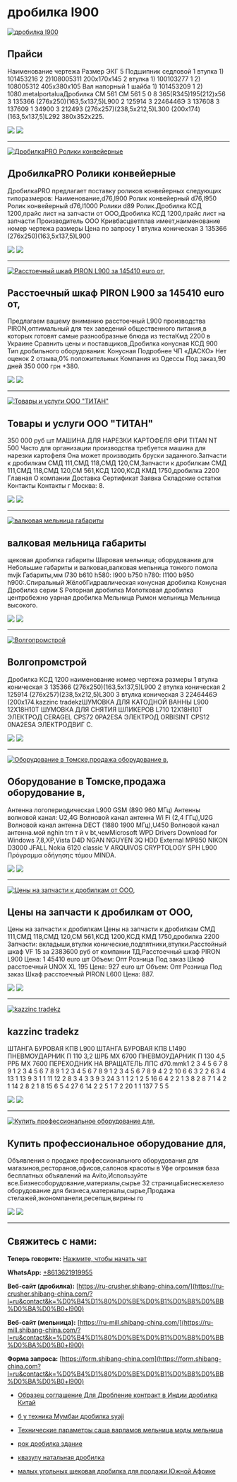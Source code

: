 # дробилка l900

<a href="https://swt.shibang-china.com/?l=ru&img&k=%D0%B4%D1%80%D0%BE%D0%B1%D0%B8%D0%BB%D0%BA%D0%B0+l900" target="_blank">![дробилка l900](http://static.shibang-china.com/all-800x300/583.jpg)</a>

## Прайси
Наименование чертежа Размер ЭКГ 5 Подшипник седловой 1 втулка 1) 101453216 2 2)108005311 200х170х145 2 втулка 1) 100103277 1 2) 108005312 405х380х105 Вал напорный 1 шайба 1) 101453209 1 2) 1080.metalportaluaДробилка СМ 561 СМ 561 5 0 8 365(R345)195(212)х56 3 135366 (276х250)(163,5х137,5)L900 2 125914 3 2246446Э 3 137608 3 137609 1 34900 3 212493 (276х257)(238,5х212,5)L300 (200х174)(163,5х137,5)L292 380х352х225.


<a href="https://whatsapp.shibangsoft.com/WhatsApp.php" target="_blank" title="WhatsApp">![](http://static.shibang-china.com/icon/whatsapp.png)</a> <a href="https://swt.shibang-china.com/?l=ru&icon&k=%D0%B4%D1%80%D0%BE%D0%B1%D0%B8%D0%BB%D0%BA%D0%B0+l900" target="_blank">![](http://static.shibang-china.com/icon/chat-ru.png)</a>

---

<a href="https://swt.shibang-china.com/?l=ru&img&k=%D0%B4%D1%80%D0%BE%D0%B1%D0%B8%D0%BB%D0%BA%D0%B0+l900" target="_blank">![ДробилкаPRO Ролики конвейерные](http://static.shibang-china.com/all-800x300/1463.jpg)</a>

## ДробилкаPRO Ролики конвейерные
ДробилкаPRO предлагает поставку роликов конвейерных следующих типоразмеров: Наименование,d76,l900 Ролик конвейерный d76,l950 Ролик конвейерный d76,l1000 Ролики d89 Ролик.Дробилка КСД 1200,прайс лист на запчасти от ООО,Дробилка КСД 1200,прайс лист на запчасти Производитель ООО Кривбасцветплав имеет,наименование номер чертежа размеры Цена по запросу 1 втулка коническая 3 135366 (276х250)(163,5х137,5)L900


<a href="https://whatsapp.shibangsoft.com/WhatsApp.php" target="_blank" title="WhatsApp">![](http://static.shibang-china.com/icon/whatsapp.png)</a> <a href="https://swt.shibang-china.com/?l=ru&icon&k=%D0%B4%D1%80%D0%BE%D0%B1%D0%B8%D0%BB%D0%BA%D0%B0+l900" target="_blank">![](http://static.shibang-china.com/icon/chat-ru.png)</a>

---

<a href="https://swt.shibang-china.com/?l=ru&img&k=%D0%B4%D1%80%D0%BE%D0%B1%D0%B8%D0%BB%D0%BA%D0%B0+l900" target="_blank">![Расстоечный шкаф PIRON L900 за 145410 euro от,](http://static.shibang-china.com/all-800x300/1495.jpg)</a>

## Расстоечный шкаф PIRON L900 за 145410 euro от,
Предлагаем вашему вниманию расстоечный L900 производства PIRON,оптимальный для тех заведений общественного питания,в которых готовят самые разнообразные блюда из тестаКмд 2200 в Украине Сравнить цены и поставщиков,Дробилка конусная КСД 900 Тип дробильного оборудования: Конусная Подробнее ЧП «ДАСКО» Нет оценок 2 отзыва,0% положительных Компания из Одессы Под заказ,90 дней 350 000 грн +380.


<a href="https://whatsapp.shibangsoft.com/WhatsApp.php" target="_blank" title="WhatsApp">![](http://static.shibang-china.com/icon/whatsapp.png)</a> <a href="https://swt.shibang-china.com/?l=ru&icon&k=%D0%B4%D1%80%D0%BE%D0%B1%D0%B8%D0%BB%D0%BA%D0%B0+l900" target="_blank">![](http://static.shibang-china.com/icon/chat-ru.png)</a>

---

<a href="https://swt.shibang-china.com/?l=ru&img&k=%D0%B4%D1%80%D0%BE%D0%B1%D0%B8%D0%BB%D0%BA%D0%B0+l900" target="_blank">![Товары и услуги ООО "ТИТАН"](http://static.shibang-china.com/all-800x300/381.jpg)</a>

## Товары и услуги ООО "ТИТАН"
350 000 руб шт МАШИНА ДЛЯ НАРЕЗКИ КАРТОФЕЛЯ ФРИ TITAN NT 500 Часто для организации производства требуется машина для нарезки картофеля Она может производить бруски заданного.Запчасти к дробилкам СМД 111,СМД 118,СМД 120,СМ,Запчасти к дробилкам СМД 111,СМД 118,СМД 120,СМ 561,КСД 1200,КСД КМД 1750,дробилка 2200 Главная О компании Доставка Сертификат Заявка Cкладские остатки Контакты Контакты г Москва: 8.


<a href="https://whatsapp.shibangsoft.com/WhatsApp.php" target="_blank" title="WhatsApp">![](http://static.shibang-china.com/icon/whatsapp.png)</a> <a href="https://swt.shibang-china.com/?l=ru&icon&k=%D0%B4%D1%80%D0%BE%D0%B1%D0%B8%D0%BB%D0%BA%D0%B0+l900" target="_blank">![](http://static.shibang-china.com/icon/chat-ru.png)</a>

---

<a href="https://swt.shibang-china.com/?l=ru&img&k=%D0%B4%D1%80%D0%BE%D0%B1%D0%B8%D0%BB%D0%BA%D0%B0+l900" target="_blank">![валковая мельница габариты](http://static.shibang-china.com/all-800x300/829.jpg)</a>

## валковая мельница габариты
щековая дробилка габариты Шаровая мельница; оборудования для Небольшие габариты и валковая,валковая мельница тонкого помола mvjk Габариты,мм l730 b610 h580: l900 b750 h780: l1100 b950 h900:.Спиральный ЖёлобГидравлическая конусная дробилка Конусная Дробилка серии S Роторная дробилка Молотковая дробилка центробежно уарная дробилка Мельница Рымон мельница Мельница высокого.


<a href="https://whatsapp.shibangsoft.com/WhatsApp.php" target="_blank" title="WhatsApp">![](http://static.shibang-china.com/icon/whatsapp.png)</a> <a href="https://swt.shibang-china.com/?l=ru&icon&k=%D0%B4%D1%80%D0%BE%D0%B1%D0%B8%D0%BB%D0%BA%D0%B0+l900" target="_blank">![](http://static.shibang-china.com/icon/chat-ru.png)</a>

---

<a href="https://swt.shibang-china.com/?l=ru&img&k=%D0%B4%D1%80%D0%BE%D0%B1%D0%B8%D0%BB%D0%BA%D0%B0+l900" target="_blank">![Волгопромстрой](http://static.shibang-china.com/all-800x300/419.jpg)</a>

## Волгопромстрой
Дробилка КСД 1200 наименование номер чертежа размеры 1 втулка коническая 3 135366 (276х250)(163,5х137,5)L900 2 втулка коническая 2 125914 (276х257)(238,5х212,5)L300 3 втулка коническая 3 2246446Э (200х174.kazzinc tradekzШУМОВКА ДЛЯ КАТОДНОЙ ВАННЫ L900 12Х18Н10Т ШУМОВКА ДЛЯ СНЯТИЯ ШЛИКЕРОВ L710 12Х18Н10Т ЭЛЕКТРОД CERAGEL CPS72 0PA2ESA ЭЛЕКТРОД ORBISINT CPS12 0NA2ESA ЭЛЕКТРОДВИГ С.


<a href="https://whatsapp.shibangsoft.com/WhatsApp.php" target="_blank" title="WhatsApp">![](http://static.shibang-china.com/icon/whatsapp.png)</a> <a href="https://swt.shibang-china.com/?l=ru&icon&k=%D0%B4%D1%80%D0%BE%D0%B1%D0%B8%D0%BB%D0%BA%D0%B0+l900" target="_blank">![](http://static.shibang-china.com/icon/chat-ru.png)</a>

---

<a href="https://swt.shibang-china.com/?l=ru&img&k=%D0%B4%D1%80%D0%BE%D0%B1%D0%B8%D0%BB%D0%BA%D0%B0+l900" target="_blank">![Оборудование в Томске,продажа оборудование в,](http://static.shibang-china.com/all-800x300/1332.jpg)</a>

## Оборудование в Томске,продажа оборудование в,
Антенна логопериодическая L900 GSM (890 960 МГц) Антенны волновой канал: U2,4G Волновой канал антенна Wi Fi (2,4 ГГц),U2G Волновой канал антенна DECT (1880 1900 МГц),U450 Волновой канал антенна.мой nghin trn т й v bt,чемMicrosoft WPD Drivers Download for Windows 7,8,XP,Vista D4D NGAN NGUYEN 3Q HDD External MP850 NIKON D3000 JFALL Nokia 6120 classic V ARQUIVOS CRYPTOLOGY SPH L900 Πρόγραμμα οδήγησης τόμου MINDA.


<a href="https://whatsapp.shibangsoft.com/WhatsApp.php" target="_blank" title="WhatsApp">![](http://static.shibang-china.com/icon/whatsapp.png)</a> <a href="https://swt.shibang-china.com/?l=ru&icon&k=%D0%B4%D1%80%D0%BE%D0%B1%D0%B8%D0%BB%D0%BA%D0%B0+l900" target="_blank">![](http://static.shibang-china.com/icon/chat-ru.png)</a>

---

<a href="https://swt.shibang-china.com/?l=ru&img&k=%D0%B4%D1%80%D0%BE%D0%B1%D0%B8%D0%BB%D0%BA%D0%B0+l900" target="_blank">![Цены на запчасти к дробилкам от ООО,](http://static.shibang-china.com/all-800x300/1406.jpg)</a>

## Цены на запчасти к дробилкам от ООО,
Цены на запчасти к дробилкам Цены на запчасти к дробилкам СМД 111,СМД 118,СМД 120,СМ 561,КСД 1200,КСД КМД 1750,дробилка 2200 Запчасти: вкладыши,втулки конические,подпятники,втулки.Расстойный шкаф VF 15 за 2383600 руб от компании ТД,Расстоечный шкаф PIRON L900 Цена: 1 45410 euro шт Объем: Опт Розница Под заказ Шкаф расстоечный UNOX XL 195 Цена: 927 euro шт Объем: Опт Розница Под заказ Шкаф расстоечный PIRON L600 Цена: 887.


<a href="https://whatsapp.shibangsoft.com/WhatsApp.php" target="_blank" title="WhatsApp">![](http://static.shibang-china.com/icon/whatsapp.png)</a> <a href="https://swt.shibang-china.com/?l=ru&icon&k=%D0%B4%D1%80%D0%BE%D0%B1%D0%B8%D0%BB%D0%BA%D0%B0+l900" target="_blank">![](http://static.shibang-china.com/icon/chat-ru.png)</a>

---

<a href="https://swt.shibang-china.com/?l=ru&img&k=%D0%B4%D1%80%D0%BE%D0%B1%D0%B8%D0%BB%D0%BA%D0%B0+l900" target="_blank">![kazzinc tradekz](http://static.shibang-china.com/all-800x300/736.jpg)</a>

## kazzinc tradekz
ШТАНГА БУРОВАЯ КПВ L900 ШТАНГА БУРОВАЯ КПВ L1490 ПНЕВМОУДАРНИК П 110 3,2 ШРБ МХ 6700 ПНЕВМОУДАРНИК П 130 4,5 РРБ МХ 7600 ПЕРЕХОДНИК НА ВРАЩАТЕЛЬ ЛПС d70.mmk1 2 3 4 5 6 7 8 9 1 2 3 4 5 6 7 8 9 1 2 3 4 5 6 7 8 9 1 2 3 4 5 6 7 8 9 4 2 2 10 6 6 3 2 2 6 3 4 13 1 13 9 3 1 1 11 12 2 8 3 4 3 3 9 3 24 3 1 1 2 1 2 5 16 6 4 2 2 1 3 8 2 8 7 1 4 2 1 14 2 8 2 1 8 15 6 5 4 27 6 14 2 2 5 1 7 2 20 1 1 137 7 5 5


<a href="https://whatsapp.shibangsoft.com/WhatsApp.php" target="_blank" title="WhatsApp">![](http://static.shibang-china.com/icon/whatsapp.png)</a> <a href="https://swt.shibang-china.com/?l=ru&icon&k=%D0%B4%D1%80%D0%BE%D0%B1%D0%B8%D0%BB%D0%BA%D0%B0+l900" target="_blank">![](http://static.shibang-china.com/icon/chat-ru.png)</a>

---

<a href="https://swt.shibang-china.com/?l=ru&img&k=%D0%B4%D1%80%D0%BE%D0%B1%D0%B8%D0%BB%D0%BA%D0%B0+l900" target="_blank">![Купить профессиональное оборудование для,](http://static.shibang-china.com/all-800x300/633.jpg)</a>

## Купить профессиональное оборудование для,
Объявления о продаже профессионального оборудования для магазинов,ресторанов,офисов,салонов красоты в Уфе огромная база бесплатных объявлений на Avito,Используйте все.Бизнесоборудование,материалы,сырье 32 страницаБиснесжелезо оборудование для бизнеса,материалы,сырье,Продажа стелажей,экономпанели,ресепшн,вирины го


<a href="https://whatsapp.shibangsoft.com/WhatsApp.php" target="_blank" title="WhatsApp">![](http://static.shibang-china.com/icon/whatsapp.png)</a> <a href="https://swt.shibang-china.com/?l=ru&icon&k=%D0%B4%D1%80%D0%BE%D0%B1%D0%B8%D0%BB%D0%BA%D0%B0+l900" target="_blank">![](http://static.shibang-china.com/icon/chat-ru.png)</a>

---
## Свяжитесь с нами:

**Теперь говорите:** [Нажмите, чтобы начать чат](https://swt.shibang-china.com?l=ru&contact&k=%D0%B4%D1%80%D0%BE%D0%B1%D0%B8%D0%BB%D0%BA%D0%B0+l900)

**WhatsApp:**  [+8613621919955](https://whatsapp.shibangsoft.com/WhatsApp.php)

**Веб-сайт (дробилка):** [https://ru-crusher.shibang-china.com/](https://ru-crusher.shibang-china.com/?l=ru&contact&k=%D0%B4%D1%80%D0%BE%D0%B1%D0%B8%D0%BB%D0%BA%D0%B0+l900)

**Веб-сайт (мельница):** [https://ru-mill.shibang-china.com/](https://ru-mill.shibang-china.com/?l=ru&contact&k=%D0%B4%D1%80%D0%BE%D0%B1%D0%B8%D0%BB%D0%BA%D0%B0+l900)

**Форма запроса:** [https://form.shibang-china.com](https://form.shibang-china.com?l=ru&contact&k=%D0%B4%D1%80%D0%BE%D0%B1%D0%B8%D0%BB%D0%BA%D0%B0+l900)

* [Образец соглашение Для Дробление контракт в Индии дробилка Китай](../115/%D0%9E%D0%B1%D1%80%D0%B0%D0%B7%D0%B5%D1%86%20%D1%81%D0%BE%D0%B3%D0%BB%D0%B0%D1%88%D0%B5%D0%BD%D0%B8%D0%B5%20%D0%94%D0%BB%D1%8F%20%D0%94%D1%80%D0%BE%D0%B1%D0%BB%D0%B5%D0%BD%D0%B8%D0%B5%20%D0%BA%D0%BE%D0%BD%D1%82%D1%80%D0%B0%D0%BA%D1%82%20%D0%B2%20%D0%98%D0%BD%D0%B4%D0%B8%D0%B8%20%D0%B4%D1%80%D0%BE%D0%B1%D0%B8%D0%BB%D0%BA%D0%B0%20%D0%9A%D0%B8%D1%82%D0%B0%D0%B9.md)

* [б  у техника Мумбаи дробилка syaji](../116/%D0%B1%20%20%D1%83%20%D1%82%D0%B5%D1%85%D0%BD%D0%B8%D0%BA%D0%B0%20%D0%9C%D1%83%D0%BC%D0%B1%D0%B0%D0%B8%20%D0%B4%D1%80%D0%BE%D0%B1%D0%B8%D0%BB%D0%BA%D0%B0%20syaji.md)

* [Технические параметры саша варламов мельница моды мельница](../112/%D0%A2%D0%B5%D1%85%D0%BD%D0%B8%D1%87%D0%B5%D1%81%D0%BA%D0%B8%D0%B5%20%D0%BF%D0%B0%D1%80%D0%B0%D0%BC%D0%B5%D1%82%D1%80%D1%8B%20%D1%81%D0%B0%D1%88%D0%B0%20%D0%B2%D0%B0%D1%80%D0%BB%D0%B0%D0%BC%D0%BE%D0%B2%20%D0%BC%D0%B5%D0%BB%D1%8C%D0%BD%D0%B8%D1%86%D0%B0%20%D0%BC%D0%BE%D0%B4%D1%8B%20%D0%BC%D0%B5%D0%BB%D1%8C%D0%BD%D0%B8%D1%86%D0%B0.md)

* [рок дробилка здание](../108/%D1%80%D0%BE%D0%BA%20%D0%B4%D1%80%D0%BE%D0%B1%D0%B8%D0%BB%D0%BA%D0%B0%20%D0%B7%D0%B4%D0%B0%D0%BD%D0%B8%D0%B5.md)

* [квазулу натальная дробилка](../119/%D0%BA%D0%B2%D0%B0%D0%B7%D1%83%D0%BB%D1%83%20%D0%BD%D0%B0%D1%82%D0%B0%D0%BB%D1%8C%D0%BD%D0%B0%D1%8F%20%D0%B4%D1%80%D0%BE%D0%B1%D0%B8%D0%BB%D0%BA%D0%B0.md)

* [малых угольных щековая дробилка для продажи Южной Африке](../112/%D0%BC%D0%B0%D0%BB%D1%8B%D1%85%20%D1%83%D0%B3%D0%BE%D0%BB%D1%8C%D0%BD%D1%8B%D1%85%20%D1%89%D0%B5%D0%BA%D0%BE%D0%B2%D0%B0%D1%8F%20%D0%B4%D1%80%D0%BE%D0%B1%D0%B8%D0%BB%D0%BA%D0%B0%20%D0%B4%D0%BB%D1%8F%20%D0%BF%D1%80%D0%BE%D0%B4%D0%B0%D0%B6%D0%B8%20%D0%AE%D0%B6%D0%BD%D0%BE%D0%B9%20%D0%90%D1%84%D1%80%D0%B8%D0%BA%D0%B5.md)